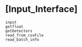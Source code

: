 
<a id='[Input_Interface]-1'></a>

# [Input_Interface]


```
input
getfloat
getDetectors
read_from_csvFile
read_batch_info

```

